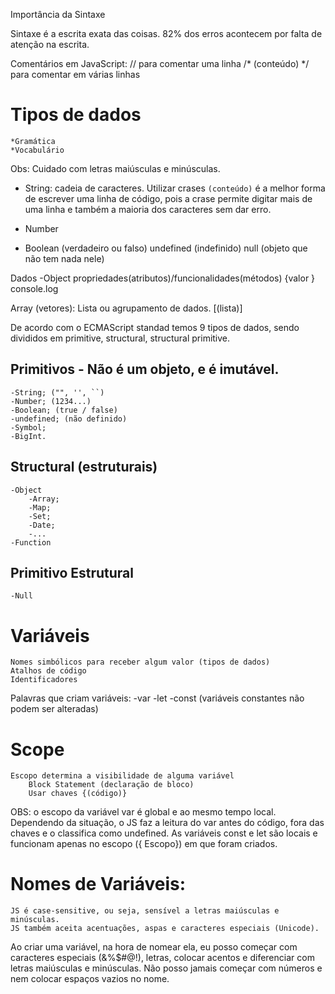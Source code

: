 Importância da Sintaxe

Sintaxe é a escrita exata das coisas.
82% dos erros acontecem por falta de atenção na escrita.

Comentários em JavaScript:
// para comentar uma linha
/* (conteúdo) */ para comentar em várias linhas

# Tipos de dados

    *Gramática
    *Vocabulário
Obs: Cuidado com letras maiúsculas e minúsculas.

- String: cadeia de caracteres.
        Utilizar crases `(conteúdo)` é a melhor forma de escrever uma linha de código, pois a crase permite digitar mais de uma linha e também a maioria dos caracteres sem dar erro.

- Number

- Boolean (verdadeiro ou falso)
undefined (indefinido)
null (objeto que não tem nada nele)

Dados
    -Object
        propriedades(atributos)/funcionalidades(métodos)
        {valor }
console.log 

Array (vetores): Lista ou agrupamento de dados.
[(lista)]

De acordo com o ECMAScript standad temos 9 tipos de dados, sendo divididos em primitive, structural, structural primitive.
## Primitivos - Não é um objeto, e é imutável.
    -String; ("", '', ``)
    -Number; (1234...)
    -Boolean; (true / false)
    -undefined; (não definido)
    -Symbol;
    -BigInt.

## Structural (estruturais)
    -Object
        -Array;
        -Map;
        -Set;
        -Date;
        -...
    -Function

## Primitivo Estrutural
    -Null

# Variáveis
    Nomes simbólicos para receber algum valor (tipos de dados)
    Atalhos de código
    Identificadores
Palavras que criam variáveis:
    -var
    -let
    -const (variáveis constantes não podem ser alteradas)

# Scope
    Escopo determina a visibilidade de alguma variável
        Block Statement (declaração de bloco)
        Usar chaves {(código)}
OBS: o escopo da variável var é global e ao mesmo tempo local. Dependendo da situação, o JS faz a leitura do var antes do código, fora das chaves e o classifica como undefined.
As variáveis const e let são locais e funcionam apenas no escopo ({ Escopo}) em que foram criados.

# Nomes de Variáveis:
    JS é case-sensitive, ou seja, sensível a letras maiúsculas e minúsculas.
    JS também aceita acentuações, aspas e caracteres especiais (Unicode).

Ao criar uma variável, na hora de nomear ela, eu posso começar com caracteres especiais (&%$#@!), letras, colocar acentos e diferenciar com letras maiúsculas e minúsculas.
Não posso jamais começar com números e nem colocar espaços vazios no nome.


